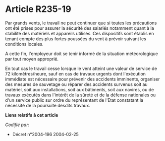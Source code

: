 # Article R235-19

Par grands vents, le travail ne peut continuer que si toutes les précautions ont été prises pour assurer la sécurité des
salariés notamment quant à la stabilité des matériels et appareils utilisés. Ces dispositifs sont établis en tenant compte
des plus fortes poussées du vent à prévoir suivant les conditions locales.

A cette fin, l'employeur doit se tenir informé de la situation météorologique par tout moyen approprié.

En tout cas le travail cesse lorsque le vent atteint une valeur de service de 72 kilomètres/heure, sauf en cas de travaux
urgents dont l'exécution immédiate est nécessaire pour prévenir des accidents imminents, organiser des mesures de sauvetage
ou réparer des accidents survenus soit au matériel, soit aux installations, soit aux bâtiments, soit aux navires, ou de
travaux exécutés dans l'intérêt de la sûreté et de la défense nationales ou d'un service public sur ordre du représentant de
l'Etat constatant la nécessité de la poursuite desdits travaux.

**Liens relatifs à cet article**

_Codifié par_:

  - Décret n°2004-196 2004-02-25
